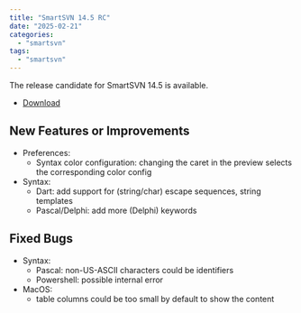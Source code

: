 ```yaml
---
title: "SmartSVN 14.5 RC"
date: "2025-02-21"
categories: 
  - "smartsvn"
tags: 
  - "smartsvn"
---
```


The release candidate for SmartSVN 14.5 is available.

- [Download](https://www.smartsvn.com/preview/)

## New Features or Improvements
- Preferences:
	- Syntax color configuration: changing the caret in the preview selects the corresponding color config
- Syntax:
	- Dart: add support for (string/char) escape sequences, string templates
	- Pascal/Delphi: add more (Delphi) keywords

## Fixed Bugs
- Syntax:
	- Pascal: non-US-ASCII characters could be identifiers
	- Powershell: possible internal error
- MacOS:
	- table columns could be too small by default to show the content
